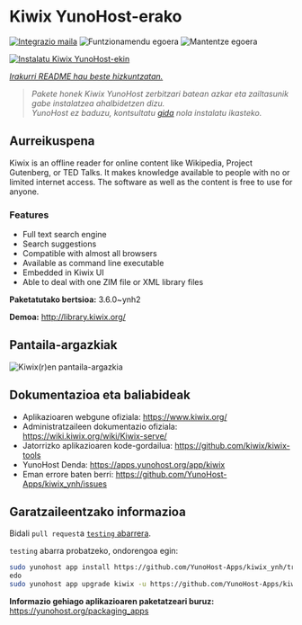 <!--
Ohart ongi: README hau automatikoki sortu da <https://github.com/YunoHost/apps/tree/master/tools/readme_generator>ri esker
EZ editatu eskuz.
-->

# Kiwix YunoHost-erako

[![Integrazio maila](https://dash.yunohost.org/integration/kiwix.svg)](https://ci-apps.yunohost.org/ci/apps/kiwix/) ![Funtzionamendu egoera](https://ci-apps.yunohost.org/ci/badges/kiwix.status.svg) ![Mantentze egoera](https://ci-apps.yunohost.org/ci/badges/kiwix.maintain.svg)

[![Instalatu Kiwix YunoHost-ekin](https://install-app.yunohost.org/install-with-yunohost.svg)](https://install-app.yunohost.org/?app=kiwix)

*[Irakurri README hau beste hizkuntzatan.](./ALL_README.md)*

> *Pakete honek Kiwix YunoHost zerbitzari batean azkar eta zailtasunik gabe instalatzea ahalbidetzen dizu.*  
> *YunoHost ez baduzu, kontsultatu [gida](https://yunohost.org/install) nola instalatu ikasteko.*

## Aurreikuspena

Kiwix is an offline reader for online content like Wikipedia, Project Gutenberg, or TED Talks. It makes knowledge available to people with no or limited internet access. The software as well as the content is free to use for anyone.

### Features

- Full text search engine
- Search suggestions
- Compatible with almost all browsers
- Available as command line executable
- Embedded in Kiwix UI
- Able to deal with one ZIM file or XML library files


**Paketatutako bertsioa:** 3.6.0~ynh2

**Demoa:** <http://library.kiwix.org/>

## Pantaila-argazkiak

![Kiwix(r)en pantaila-argazkia](./doc/screenshots/screenshot.png)

## Dokumentazioa eta baliabideak

- Aplikazioaren webgune ofiziala: <https://www.kiwix.org/>
- Administratzaileen dokumentazio ofiziala: <https://wiki.kiwix.org/wiki/Kiwix-serve/>
- Jatorrizko aplikazioaren kode-gordailua: <https://github.com/kiwix/kiwix-tools>
- YunoHost Denda: <https://apps.yunohost.org/app/kiwix>
- Eman errore baten berri: <https://github.com/YunoHost-Apps/kiwix_ynh/issues>

## Garatzaileentzako informazioa

Bidali `pull request`a [`testing` abarrera](https://github.com/YunoHost-Apps/kiwix_ynh/tree/testing).

`testing` abarra probatzeko, ondorengoa egin:

```bash
sudo yunohost app install https://github.com/YunoHost-Apps/kiwix_ynh/tree/testing --debug
edo
sudo yunohost app upgrade kiwix -u https://github.com/YunoHost-Apps/kiwix_ynh/tree/testing --debug
```

**Informazio gehiago aplikazioaren paketatzeari buruz:** <https://yunohost.org/packaging_apps>
